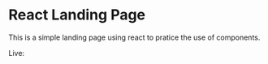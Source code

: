 # React Landing Page

This is a simple landing page using react to pratice the use of components.

Live: 
